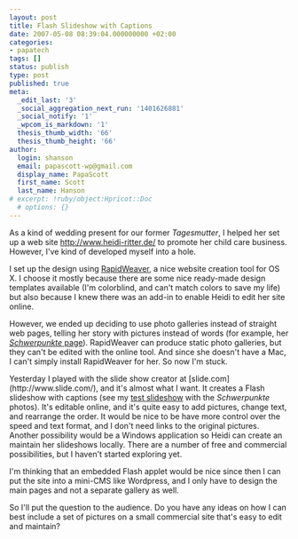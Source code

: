 ```yaml
---
layout: post
title: Flash Slideshow with Captions
date: 2007-05-08 08:39:04.000000000 +02:00
categories:
- papatech
tags: []
status: publish
type: post
published: true
meta:
  _edit_last: '3'
  _social_aggregation_next_run: '1401626881'
  _social_notify: '1'
  _wpcom_is_markdown: '1'
  thesis_thumb_width: '66'
  thesis_thumb_height: '66'
author:
  login: shanson
  email: papascott-wp@gmail.com
  display_name: PapaScott
  first_name: Scott
  last_name: Hanson
# excerpt: !ruby/object:Hpricot::Doc
  # options: {}
---
```

<p>As a kind of wedding present for our former <em>Tagesmutter</em>, I helped her set up a web site <a href="http://www.heidi-ritter.de/">http://www.heidi-ritter.de/</a> to promote her child care business. However, I've kind of developed myself into a hole.</p>
<p>I set up the design using <a href="http://www.realmacsoftware.com/rapidweaver/">RapidWeaver</a>, a nice website creation tool for OS X. I choose it mostly because there are some nice ready-made design templates available (I'm colorblind, and can't match colors to save my life) but also because I knew there was an add-in to enable Heidi to edit her site online.</p>
<p>However, we ended up deciding to use photo galleries instead of straight web pages, telling her story with pictures instead of words (for example, her <a href="http://heidi-ritter.de/schwerpunkte/schwerpunkte.html"><em>Schwerpunkte</em> page</a>). RapidWeaver can produce static photo galleries, but they can't be edited with the online tool. And since she doesn't have a Mac, I can't simply install RapidWeaver for her. So now I'm stuck.</p>
<p>Yesterday I played with the slide show creator at [slide.com](http://www.slide.com/), and it's almost what I want. It creates a Flash slideshow with captions (see my <a href="#" onclick="window.open('http://www.papascott.de/wordpress/wp-content/uploads/2007/05/schwerpunkte.html', '1', 'toolbar=0,scrollbars=0,location=0,statusbar=0,menubar=0,resizable=0,width=426,height=350'); return false;">test slideshow</a> with the <em>Schwerpunkte</em> photos). It's editable online, and it's quite easy to add pictures, change text, and rearrange the order. It would be nice to be have more control over the speed and text format, and I don't need links to the original pictures. Another possibility would be a Windows application so Heidi can create an maintain her slideshows locally. There are a number of free and commercial possibilities, but I haven't started exploring yet.</p>
<p>I'm thinking that an embedded Flash applet would be nice since then I can put the site into a mini-CMS like Wordpress, and I only have to design the main pages and not a separate gallery as well.</p>
<p>So I'll put the question to the audience. Do you have any ideas on how I can best include a set of pictures on a small commercial site that's easy to edit and maintain?</p>

